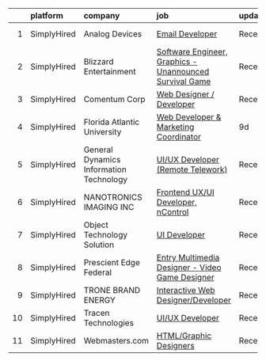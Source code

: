 

|    | platform    | company                                 | job                                                                                                                                                                   | update_time   | location       |
|---:|:------------|:----------------------------------------|:----------------------------------------------------------------------------------------------------------------------------------------------------------------------|:--------------|:---------------|
|  1 | SimplyHired | Analog Devices                          | [Email Developer](https://www.simplyhired.com/job/_V45MeICu0dPlkqNmTMqxIqDmpHUZ1p7r8k-DI_u8mitHM4GuUf5lA?q=graphic+developer)                                         | Recently      | Wilmington, MA |
|  2 | SimplyHired | Blizzard Entertainment                  | [Software Engineer, Graphics - Unannounced Survival Game](https://www.simplyhired.com/job/NUK4mbBCRI5wIENh-DNnNuS2SQlef6skaQhhcWJ6Ry3dJh5-F1ZZSA?q=graphic+developer) | Recently      | Irvine, CA     |
|  3 | SimplyHired | Comentum Corp                           | [Web Designer / Developer](https://www.simplyhired.com/job/Q3AiuT6xbcgOiGnXd8Q2EOBPVtWvzXw2tRtn6wxXf2-grSE0omUHrA?q=graphic+developer)                                | Recently      | San Diego, CA  |
|  4 | SimplyHired | Florida Atlantic University             | [Web Developer & Marketing Coordinator](https://www.simplyhired.com/job/vINDeI2HdT-X3FfNQu2lef6z0q0r0Cvt0VTB2qqdAEad6dNDxoo9Zw?q=graphic+developer)                   | 9d            | Boca Raton, FL |
|  5 | SimplyHired | General Dynamics Information Technology | [UI/UX Developer (Remote Telework)](https://www.simplyhired.com/job/o1GyXm0ZK4fcF2F1xE_hWDNtFa2BkZDZSWqM4rjNBoJHF_wMZcPOPg?q=graphic+developer)                       | Recently      | Indiana        |
|  6 | SimplyHired | NANOTRONICS IMAGING INC                 | [Frontend UX/UI Developer, nControl](https://www.simplyhired.com/job/U2wMH6gr3ShD8f-h2Pi3q7Odo2p-MiJn_ueR2cRSGkuVrz6W6OzBEw?q=graphic+developer)                      | Recently      | Brooklyn, NY   |
|  7 | SimplyHired | Object Technology Solution              | [UI Developer](https://www.simplyhired.com/job/6P8IVIvvjumRPZQySlkyamH00E0aYHiSgI8T4vX76iufIX6T0JbWdQ?q=graphic+developer)                                            | Recently      | Remote         |
|  8 | SimplyHired | Prescient Edge Federal                  | [Entry Multimedia Designer - Video Game Designer](https://www.simplyhired.com/job/ZCcetyXuuOvtsufaudnq7VEg7T0omCbLfAtfuZKndLiq0hJXm7mIHA?q=graphic+developer)         | Recently      | Herndon, VA    |
|  9 | SimplyHired | TRONE BRAND ENERGY                      | [Interactive Web Designer/Developer](https://www.simplyhired.com/job/gt2t11ig-2-t8-MGCxVqVoHzvoOugbkt0dCQJ53QxBu6bYrzggAZcg?q=graphic+developer)                      | Recently      | High Point, NC |
| 10 | SimplyHired | Tracen Technologies                     | [UI/UX Developer](https://www.simplyhired.com/job/qL0zSajjUM-O92iLa9gucrvQTezRGSRndZWzYr-I_Fot2yW6rDAbLg?q=graphic+developer)                                         | Recently      | Virginia       |
| 11 | SimplyHired | Webmasters.com                          | [HTML/Graphic Designers](https://www.simplyhired.com/job/1S2ki1F2e97xk1bn0P3q05lu3BQ0Tpk7KwB7Zii_z8pQmxmAAOWD5g?q=graphic+developer)                                  | Recently      | Tampa, FL      |